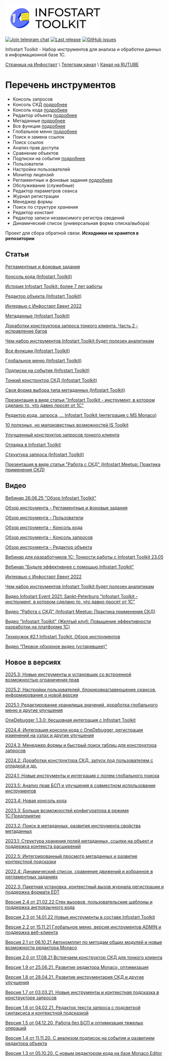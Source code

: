 [![Infostart Toolkit](logo.png)](https://infostart.ru/marketplace/toolkit/)


[![Join telegram chat](https://img.shields.io/badge/chat-telegram-blue?style=flat&logo=telegram)](https://t.me/mid8_1c) 
[![Last release](https://img.shields.io/github/v/release/infostart-hub/toolkit?include_prereleases&label=last%20release&style=badge)](https://github.com/infostart-hub/toolkit/releases/latest)
[![GitHub issues](https://img.shields.io/github/issues-raw/infostart-hub/toolkit?style=badge)](https://github.com/infostart-hub/toolkit/issues)

Infostart Toolkit - Набор инструментов для анализа и обработки данных в информационной базе 1С.

[Страница на Инфостарт](https://infostart.ru/marketplace/toolkit) \ [Телеграм канал](https://t.me/infostart_toolkit) \ [Канал на RUTUBE](https://rutube.ru/u/infostarttoolkit)

# Перечень инструментов
* Консоль запросов
* Консоль СКД [подробнее](https://infostart.ru/1c/articles/2403609)
* Консоль кода [подробнее](https://infostart.ru/1c/articles/2403609/)
* Редактор объекта [подробнее](https://infostart.ru/1c/articles/1858275/)
* Метаданные [подробнее](https://infostart.ru/1c/articles/1824139/)
* Все функции [подробнее](https://infostart.ru/1c/articles/1626559/)
* Глобальное меню [подробнее](https://infostart.ru/1c/articles/1605809/)
* Поиск и замена ссылок
* Поиск ссылок
* Анализ прав доступа
* Сравнение объектов
* Подписки на события [подробнее](https://infostart.ru/1c/articles/1571266/)
* Пользователи
* Настройки пользователей
* Монитор лицензий
* Регламентные и фоновые задания [подробнее](https://infostart.ru/1c/articles/2409212)
* Обслуживание (служебные)
* Редактор параметров сеанса
* Журнал регистрации
* Менеджер формы
* Поиск по структуре хранения
* Редактор констант
* Редактор записи независимого регистра сведений
* Динамический список (универсальная форма списка/выбора)

Проект для сбора обратной связи. **Исходники не хранятся в репозитории**

## Статьи
[Регламентные и фоновые задания](https://infostart.ru/1c/articles/2409212)

[Консоль кода (Infostart Toolkit)](https://infostart.ru/1c/articles/2403609/)

[История Infostart Toolkit: более 7 лет работы](https://infostart.ru/1c/articles/2037920/)

[Редактор объекта (Infostart Toolkit)](https://infostart.ru/1c/articles/1858275/)

[Интервью с Инфостарт Евент 2022](https://infostart.ru/journal/news/mir-1s/evgeniy-lyulyuk-s-poyavleniem-rasshireniy-prishlo-vremya-sereznykh-i-bystrorastushchikh-produktov_1837161/)

[Метаданные (Infostart Toolkit)](https://infostart.ru/1c/articles/1824139/)

[Доработки конструктора запроса тонкого клиента. Часть 2 - исправление багов](https://infostart.ru/1c/articles/1695523/)

[Чем набор инструментов Infostart Toolkit будет полезен аналитикам](https://infostart.ru/1c/articles/1654659/)

[Все функции (Infostart Toolkit)](https://infostart.ru/1c/articles/1626559/)

[Глобальное меню (Infostart Toolkit)](https://infostart.ru/public/1605809/)

[Подписки на события (Infostart Toolkit)](https://infostart.ru/1c/articles/1571266/)

[Тонкий конструктор СКД (Infostart Toolkit)](https://infostart.ru/1c/articles/1486980/)

[Своя форма выбора типа метаданных (Infostart Toolkit)](https://infostart.ru/1c/articles/1486330/)

[Презентация в виде статьи "Infostart Toolkit - инструмент, в котором сделано то, что давно просят от 1С"](https://infostart.ru/1c/articles/1456264/)

[Редактор кода, запроса, ... Infostart Toolkit (интеграция с MS Monaco)](https://infostart.ru/1c/articles/1446383/)

[10 полезных, но малоизвестных возможностей IS Toolkit](https://infostart.ru/1c/articles/1431272/)

[Улучшенный конструктор запросов тонкого клиента](https://infostart.ru/1c/articles/1278855/)

[Отладка в Infostart Toolkit](https://infostart.ru/1c/articles/1321263/)

[Структура запроса (Infostart Toolkit)](https://infostart.ru/1c/articles/1392009/)

[Презентация в виде статьи "Работа с СКД" (Infostart Meetup: Практика применения СКД)](https://infostart.ru/1c/articles/1350842/)

## Видео
[Вебинар 26.06.25 "Обзор Infostart Toolkit"](https://rutube.ru/video/6be8aaa1f75646ead64145cf826645bb/)

[Обзор инструмента - Регламентные и фоновые задания](https://rutube.ru/video/2a26254320b66bb3d8e8e1c8077203fb/)

[Обзор инструмента - Пользователи](https://rutube.ru/video/cbd76f587621658d63e3e1627f672504/)

[Обзор инструмента - Консоль кода](https://rutube.ru/video/dd9aa819bdd141c6eb5afcae18f0e61f/)

[Обзор инструмента - Консоль запросов](https://rutube.ru/video/41fd85237a895e7e4fb595eea763360f/)

[Обзор инструмента - Редактор объекта](https://rutube.ru/video/d7f54638b05cbfe07c64357c3be4cc2c/)

[Вебинар для разработчиков 1C: Тонкости работы с Infostart Toolkit 23.05](https://www.youtube.com/live/XEhMM_VBBFw)

[Вебинар "Будьте эффективнее с помощью Infostart Toolkit"](https://www.youtube.com/watch?v=6hLPuAuoes8)

[Интервью с Инфостарт Евент 2022](https://www.youtube.com/watch?v=88GLI5DJw9I)

[Чем набор инструментов Infostart Toolkit будет полезен аналитикам](https://www.youtube.com/watch?v=LQ09NTXFtY4)

[Видео Infostart Event 2021: Sankt-Peterburg "Infostart Toolkit - инструмент, в котором сделано то, что давно просят от 1С"](https://www.youtube.com/watch?v=VMsRKL_KVMM)

[Видео "Работа с СКД" (Infostart Meetup: Практика применения СКД)](https://www.youtube.com/watch?v=zxFrE_uw92w)

[Видео "Infostart Toolkit" (Желтый клуб: Повышение эффективности разработки на платформе 1С)](https://www.youtube.com/watch?v=R48Nphm_TkA&t)

[Техкружок #2.1 Infostart Toolkit. Обзор инструментов](https://www.youtube.com/watch?v=mGLJbp0qROg)

[Видео "Первое обзорное видео (устаревшее)"](https://www.youtube.com/watch?v=qHzyP-ZaV9U)

## Новое в версиях
[2025.3: Новые инструменты и установщик со встроенной возможностью ограничения прав](https://infostart.ru/journal/news/mir-1s/infostart-toolkit-2025-3-novye-instrumenty-i-ustanovshchik-so-vstroennoy-vozmozhnostyu-ogranicheniya_2470246)

[2025.2: Настройки пользователей, блокировка/завершение сеансов, информирование о новой версии](https://infostart.ru/journal/news/mir-1s/infostart-toolkit-2025-2-nastroyki-polzovateley-blokirovka-zavershenie-seansov-informirovanie-o-novo_2412530/)

[2025.1: Редактирование хранилища значений, доработка глобального меню и другие улучшения](https://infostart.ru/journal/news/mir-1s/infostart-toolkit-2025-1-redaktirovanie-khranilishcha-znacheniy-dorabotka-globalnogo-menyu-i-drugie-_2363864/)

[OneDebugger 1.3.0: бесшовная интеграция с Infostart Toolkit](https://infostart.ru/journal/news/mir-1s/onedebugger-1-3-0-besshovnaya-integratsiya-s-infostart-toolkit-udobnoe-tablo-interfeysnye-dorabotki_2272515/)

[2024.4: Интеграция консоли кода с OneDebugger, регистрация изменений на узлах и другие улучшения](https://infostart.ru/journal/news/mir-1s/infostart-toolkit-2024-4-integratsiya-konsoli-koda-s-onedebugger-registratsiya-izmeneniy-na-uzlakh-i_2261921/)

[2024.3: Менеджер формы и быстрый поиск таблиц для конструктора запросов](https://infostart.ru/journal/news/mir-1s/infostart-toolkit-2024-3-menedzher-formy-i-bystryy-poisk-tablits-dlya-konstruktora-zaprosov_2171275/)

[2024.2: Доработки конструктора СКД, запуск под пользователем с отладкой и др.](https://infostart.ru/journal/news/mir-1s/infostart-toolkit-2024-2-dorabotki-konstruktora-skd-zapusk-pod-polzovatelem-s-otladkoy-i-drugie-izme_2131842/)

[2024.1: Новые инструменты и интеграция с полем глобального поиска](https://infostart.ru/journal/news/mir-1s/infostart-toolkit-2024-1-novye-instrumenty-i-integratsiya-s-polem-globalnogo-poiska_2047720/)

[2023.5: Анализ прав БСП и улучшения в совместном использовании инструментов](https://infostart.ru/journal/news/mir-1s/infostart-toolkit-2023-5-analiz-prav-bsp-i-uluchsheniya-v-sovmestnom-ispolzovanii-instrumentov_2008146/)

[2023.4: Новая консоль кода](https://infostart.ru/journal/news/mir-1s/infostart-toolkit-2023-4-novaya-konsol-koda-i-perekhod-ot-konsoli-razrabotchika-na-otdelnye-obrabotk_1900836/)

[2023.3: Больше возможностей конфигуратора в режиме 1С:Предприятие](https://infostart.ru/journal/news/mir-1s/infostart-toolkit-2023-3-bolshe-vozmozhnostey-konfiguratora-v-rezhime-1s-predpriyatie_1852965/)

[2023.2: Поиск в метаданных, развития инструмента свойства метаданных](https://infostart.ru/journal/news/mir-1s/infostart-toolkit-2023-2-bystree-udobnee-i-informativnee_1818081/)

[2023.1: Структура хранения полей метаданных, ссылки на объект и поддержка контекста расширений](https://infostart.ru/journal/news/mir-1s/infostart-toolkit-2023-1-struktura-khraneniya-poley-metadannykh-ssylki-na-obekt-i-podderzhka-konteks_1800363/)

[2022.5: Интегрированный просмотр метаданных и развитие контекстной подсказки](https://infostart.ru/journal/news/mir-1s/infostart-toolkit-2022-5-integrirovannyy-prosmotr-metadannykh-i-razvitie-kontekstnoy-podskazki_1782292/)

[2022.4: Динамический список, сравнение движений и избранное в регламентных заданиях](https://infostart.ru/journal/news/mir-1s/infostart-toolkit-2022-4-dinamicheskiy-spisok-sravnenie-dvizheniy-i-izbrannoe-v-reglamentnykh-zadani_1676485/)

[2022.3: Пакетная установка, контекстный вызов журнала регистрации и поддержка формата EDT](https://infostart.ru/journal/news/mir-1s/infostart-toolkit-2022-3-paketnaya-ustanovka-kontekstnyy-vyzov-zhurnala-registratsii-i-podderzhka-fo_1655415/)

[Версия 2.4 от 21.02.22 Cтек вызовов, пользовательские шаблоны и поддержка англоязычного кода](https://infostart.ru/journal/news/mir-1s/infostart-toolkit-2-4-stek-vyzovov-polzovatelskie-shablony-i-podderzhka-angloyazychnogo-koda_1615821/)

[Версия 2.3 от 14.01.22 Новые инструменты в составе Infostart Toolkit](https://infostart.ru/journal/news/mir-1s/vstrechaem-novye-instrumenty-v-sostave-infostart-toolkit-2-3_1588213/)

[Версия 2.2 от 15.11.21 Глобальное меню, версия инструментов ADMIN и поддержка веб-клиента](https://infostart.ru/journal/news/mir-1s/infostart-toolkit-2-2-globalnoe-menyu-versiya-instrumentov-admin-i-podderzhka-veb-klienta_1553652/)

[Версия 2.1 от 06.10.21 Автокомплит по методам общих модулей и новые возможности редактора Monaco](https://infostart.ru/journal/news/mir-1s/infostart-toolkit-2-1-avtokomplit-po-metodam-obshchikh-moduley-i-novye-vozmozhnosti-redaktora-monaco_1533678/)

[Версия 2.0 от 17.08.21 Встречаем конструктор СКД для тонкого клиента](https://infostart.ru/journal/news/mir-1s/infostart-toolkit-2-0-vstrechaem-konstruktor-skd-dlya-tonkogo-klienta_1511261/)

[Версия 1.9 от 25.06.21. Развитие редактора Monaco, оптимизация](https://infostart.ru/journal/news/mir-1s/do-10-iyulya-2021-goda-na-infostart-toolkit-1-9-skidka-25_1466805/)

[Версия 1.8 от 28.04.21. Развитие инструментария СКД и другие улучшения](https://infostart.ru/journal/news/news/infostart-toolkit-1-8-razvitie-instrumentariya-skd-i-drugie-uluchsheniya_1434708/)

[Версия 1.7 от 03.03.21. Новые инструменты и контекстная подсказка в конструкторе запросов](https://infostart.ru/journal/news/mir-1s/infostart-toolkit-1-7-novye-instrumenty-i-kontekstnaya-podskazka-v-konstruktore-zaprosov_1398257/)

[Версия 1.6 от 04.02.21. Редактор текста запроса с подсветкой синтаксиса и контекстной подсказкой](https://infostart.ru/journal/news/mir-1s/infostart-toolkit-1-6-redaktor-teksta-zaprosa-s-podtsvetkoy-sintaksisa-i-kontekstnoy-podskazkoy_1375466/)

[Версия 1.5 от 04.12.20. Работа без БСП и оптимизация тяжелых операций](https://infostart.ru/journal/news/mir-1s/infostart-toolkit-1-5-rabota-bez-bsp-optimizatsiya_1337852/)

[Версия 1.4 от 11.11.20. C анализом подписок на события и развитием редактора объекта](https://infostart.ru/journal/news/mir-1s/infostart-toolkit-1-4-podpiski-na-sobytiya-razvitie-redaktora-obekta_1321623/)

[Версия 1.3 от 05.10.20. C новым редактором кода на базе Monaco Editor](https://infostart.ru/journal/news/news/infostart-toolkit-1-3-teper-s-novym-redaktorom-koda-na-baze-monaco-editor_1303095/)
